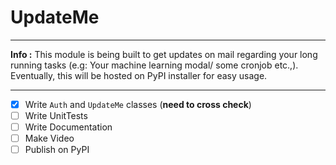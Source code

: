 # UpdateMe
---

**Info :** This module is being built to get updates on mail regarding your long running tasks (e.g: Your machine learning modal/ some cronjob etc.,). Eventually, this will be hosted on PyPI installer for easy usage.

---

 - [x] Write `Auth` and `UpdateMe` classes (__need to cross check__)
 - [ ] Write UnitTests
 - [ ] Write Documentation
 - [ ] Make Video
 - [ ] Publish on PyPI